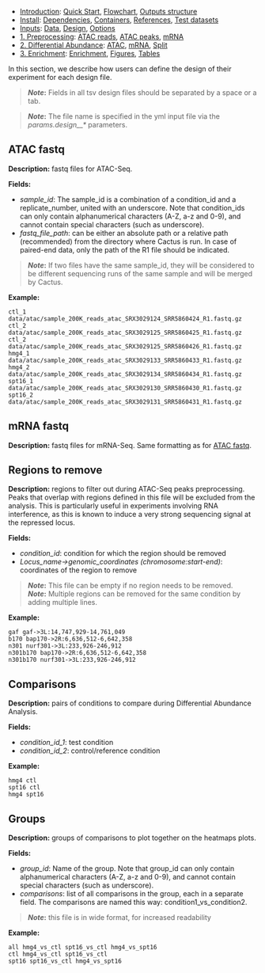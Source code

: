 

* [Introduction](/README.md): [Quick Start](/docs/1_Intro/Quick_start.md), [Flowchart](/docs/1_Intro/Flowchart.md), [Outputs structure](/docs/1_Intro/Outputs_structure.md)
* [Install](/docs/2_Install/2_Install.md): [Dependencies](/docs/2_Install/Dependencies.md), [Containers](/docs/2_Install/Containers.md), [References](/docs/2_Install/References.md), [Test datasets](/docs/2_Install/Test_datasets.md)
* [Inputs](/docs/3_Inputs/3_Inputs.md): [Data](/docs/3_Inputs/Data.md), [Design](/docs/3_Inputs/Design.md), [Options](/docs/3_Inputs/Options.md)
* [1. Preprocessing](/docs/4_Prepro/4_Prepro.md): [ATAC reads](/docs/4_Prepro/ATAC_reads.md), [ATAC peaks](/docs/4_Prepro/ATAC_peaks.md), [mRNA](/docs/4_Prepro/mRNA.md)
* [2. Differential Abundance](/docs/5_DA/5_DA.md): [ATAC](/docs/5_DA/DA_ATAC.md), [mRNA](/docs/5_DA/DA_mRNA.md), [Split](/docs/5_DA/Split.md)
* [3. Enrichment](/docs/6_Enrich/6_Enrich.md): [Enrichment](/docs/6_Enrich/Enrichment.md), [Figures](/docs/6_Enrich/Figures.md), [Tables](/docs/6_Enrich/Tables.md)

[](END_OF_MENU)


In this section, we describe how users can define the design of their experiment for each design file.

>**_Note_:** Fields in all tsv design files should be separated by a space or a tab. 

>**_Note_:** The file name is specified in the yml input file via the *params.design__\** parameters.


## ATAC fastq

**Description:** fastq files for ATAC-Seq.

**Fields:**
 - *sample_id*: The sample_id is a combination of a condition_id and a replicate_number, united with an underscore. Note that condition_ids can only contain alphanumerical characters (A-Z, a-z and 0-9), and cannot contain special characters (such as underscore). 
 - *fastq_file_path*: can be either an absolute path or a relative path (recommended) from the directory where Cactus is run. In case of paired-end data, only the path of the R1 file should be indicated.

>**_Note_:** If two files have the same sample_id, they will be considered to be different sequencing runs of the same sample and will be merged by Cactus. 

**Example:**
```
ctl_1 data/atac/sample_200K_reads_atac_SRX3029124_SRR5860424_R1.fastq.gz
ctl_2 data/atac/sample_200K_reads_atac_SRX3029125_SRR5860425_R1.fastq.gz
ctl_2 data/atac/sample_200K_reads_atac_SRX3029125_SRR5860426_R1.fastq.gz
hmg4_1 data/atac/sample_200K_reads_atac_SRX3029133_SRR5860433_R1.fastq.gz
hmg4_2 data/atac/sample_200K_reads_atac_SRX3029134_SRR5860434_R1.fastq.gz
spt16_1 data/atac/sample_200K_reads_atac_SRX3029130_SRR5860430_R1.fastq.gz
spt16_2 data/atac/sample_200K_reads_atac_SRX3029131_SRR5860431_R1.fastq.gz
```



## mRNA fastq

**Description:** fastq files for mRNA-Seq. Same formatting as for [ATAC fastq](#ATAC-fastq).



## Regions to remove

**Description:** regions to filter out during ATAC-Seq peaks preprocessing. Peaks that overlap with regions defined in this file will be excluded from the analysis. This is particularly useful in experiments involving RNA interference, as this is known to induce a very strong sequencing signal at the repressed locus. 

**Fields:**
 - *condition_id*: condition for which the region should be removed
 - *Locus_name->genomic_coordinates (chromosome:start-end)*: coordinates of the region to remove

>**_Note_:** This file can be empty if no region needs to be removed.  
>**_Note_:** Multiple regions can be removed for the same condition by adding multiple lines.

**Example:**
```
gaf gaf->3L:14,747,929-14,761,049
b170 bap170->2R:6,636,512-6,642,358
n301 nurf301->3L:233,926-246,912
n301b170 bap170->2R:6,636,512-6,642,358
n301b170 nurf301->3L:233,926-246,912
```



## Comparisons

**Description:** pairs of conditions to compare during Differential Abundance Analysis.

**Fields:**
 - *condition_id_1*: test condition
 - *condition_id_2*: control/reference condition

**Example:**
```
hmg4 ctl
spt16 ctl
hmg4 spt16
```



## Groups
**Description:** groups of comparisons to plot together on the heatmaps plots.

**Fields:**
 - *group_id*: Name of the group. Note that group_id can only contain alphanumerical characters (A-Z, a-z and 0-9), and cannot contain special characters (such as underscore). 
 - *comparisons*: list of all comparisons in the group, each in a separate field. The comparisons are named this way: condition1_vs_condition2. 

>**_Note_:** this file is in wide format, for increased readability

**Example:**
```
all hmg4_vs_ctl spt16_vs_ctl hmg4_vs_spt16
ctl hmg4_vs_ctl spt16_vs_ctl
spt16 spt16_vs_ctl hmg4_vs_spt16
```
